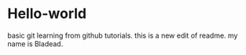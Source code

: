 # Hello-world
basic git learning from github tutorials.
this is a new edit of readme.
my name is Bladead.
